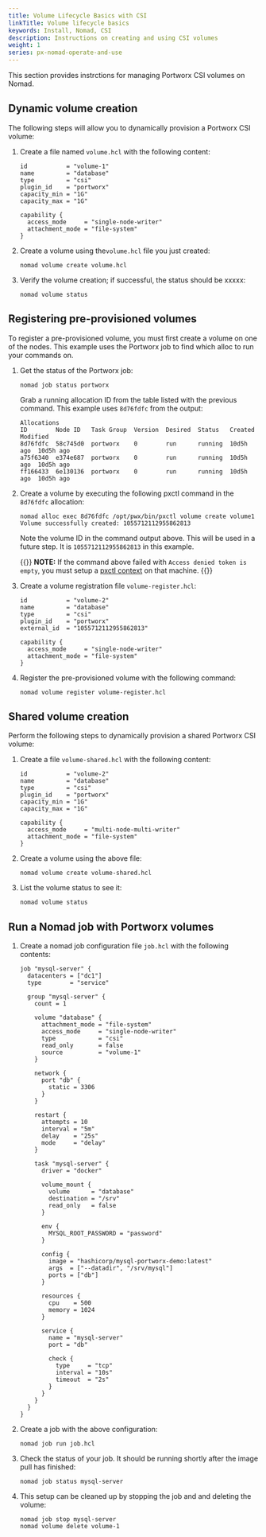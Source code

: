 ```yaml
---
title: Volume Lifecycle Basics with CSI
linkTitle: Volume lifecycle basics
keywords: Install, Nomad, CSI
description: Instructions on creating and using CSI volumes
weight: 1
series: px-nomad-operate-and-use
---
```



This section provides instrctions for managing Portworx CSI volumes on Nomad.

## Dynamic volume creation

The following steps will allow you to dynamically provision a Portworx CSI volume: 

1. Create a file named `volume.hcl` with the following content:

    ```text
    id           = "volume-1"
    name         = "database"
    type         = "csi"
    plugin_id    = "portworx"
    capacity_min = "1G"
    capacity_max = "1G"

    capability {
      access_mode     = "single-node-writer"
      attachment_mode = "file-system"
    }
    ```

2. Create a volume using the`volume.hcl` file you just created:

    ```text
    nomad volume create volume.hcl
    ```

3. Verify the volume creation; if successful, the status should be xxxxx:

    ```text
    nomad volume status
    ```

## Registering pre-provisioned volumes

To register a pre-provisioned volume, you must first create a volume on one of the nodes. This example uses the Portworx job to find which alloc to run your commands on. 

1. Get the status of the Portworx job:

    ```text
    nomad job status portworx
    ```

    Grab a running allocation ID from the table listed with the previous command. This example uses `8d76fdfc` from the output:

    ```text
    Allocations
    ID        Node ID   Task Group  Version  Desired  Status   Created    Modified
    8d76fdfc  58c745d0  portworx    0        run      running  10d5h ago  10d5h ago
    a75f6340  e374e687  portworx    0        run      running  10d5h ago  10d5h ago
    ff166433  6e130136  portworx    0        run      running  10d5h ago  10d5h ago
    ```

3. Create a volume by executing the following pxctl command in the `8d76fdfc` allocation:

    ```text
    nomad alloc exec 8d76fdfc /opt/pwx/bin/pxctl volume create volume1
    Volume successfully created: 1055712112955862813
    ```

    Note the volume ID in the command output above. This will be used in a future step. It is `1055712112955862813` in this example.

    {{<info>}}
**NOTE:** If the command above failed with `Access denied token is empty`, you must setup a [pxctl context](/reference/cli/authorization/#create-a-context) on that machine.
    {{</info>}}

1. Create a volume registration file `volume-register.hcl`:

    ```text
    id           = "volume-2"
    name         = "database"
    type         = "csi"
    plugin_id    = "portworx"
    external_id  = "1055712112955862813"

    capability {
      access_mode     = "single-node-writer"
      attachment_mode = "file-system"
    }
    ```

2. Register the pre-provisioned volume with the following command:

    ```text
    nomad volume register volume-register.hcl
    ```


## Shared volume creation

Perform the following steps to dynamically provision a shared Portworx CSI volume: 

1. Create a file `volume-shared.hcl` with the following content:

    ```text
    id           = "volume-2"
    name         = "database"
    type         = "csi"
    plugin_id    = "portworx"
    capacity_min = "1G"
    capacity_max = "1G"

    capability {
      access_mode     = "multi-node-multi-writer"
      attachment_mode = "file-system"
    }
    ```

2. Create a volume using the above file:

    ```text
    nomad volume create volume-shared.hcl
    ```

3. List the volume status to see it:

    ```text
    nomad volume status
    ```

## Run a Nomad job with Portworx volumes

1. Create a nomad job configuration file `job.hcl` with the following contents:

    ```text
    job "mysql-server" {
      datacenters = ["dc1"]
      type        = "service"

      group "mysql-server" {
        count = 1

        volume "database" {
          attachment_mode = "file-system"
          access_mode     = "single-node-writer"
          type            = "csi"
          read_only       = false
          source          = "volume-1"
        }

        network {
          port "db" {
            static = 3306
          }
        }

        restart {
          attempts = 10
          interval = "5m"
          delay    = "25s"
          mode     = "delay"
        }

        task "mysql-server" {
          driver = "docker"

          volume_mount {
            volume      = "database"
            destination = "/srv"
            read_only   = false
          }

          env {
            MYSQL_ROOT_PASSWORD = "password"
          }

          config {
            image = "hashicorp/mysql-portworx-demo:latest"
            args  = ["--datadir", "/srv/mysql"]
            ports = ["db"]
          }

          resources {
            cpu    = 500
            memory = 1024
          }

          service {
            name = "mysql-server"
            port = "db"

            check {
              type     = "tcp"
              interval = "10s"
              timeout  = "2s"
            }
          }
        }
      }
    }
    ```

4. Create a job with the above configuration:

    ```text
    nomad job run job.hcl
    ```

5. Check the status of your job. It should be running shortly after the image pull has finished:

    ```text
    nomad job status mysql-server
    ```

6. This setup can be cleaned up by stopping the job and and deleting the volume:

    ```text
    nomad job stop mysql-server 
    nomad volume delete volume-1
    ```
